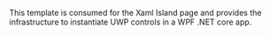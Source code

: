 ﻿This template is consumed for the Xaml Island page and provides the infrastructure to instantiate UWP controls in a WPF .NET core app.